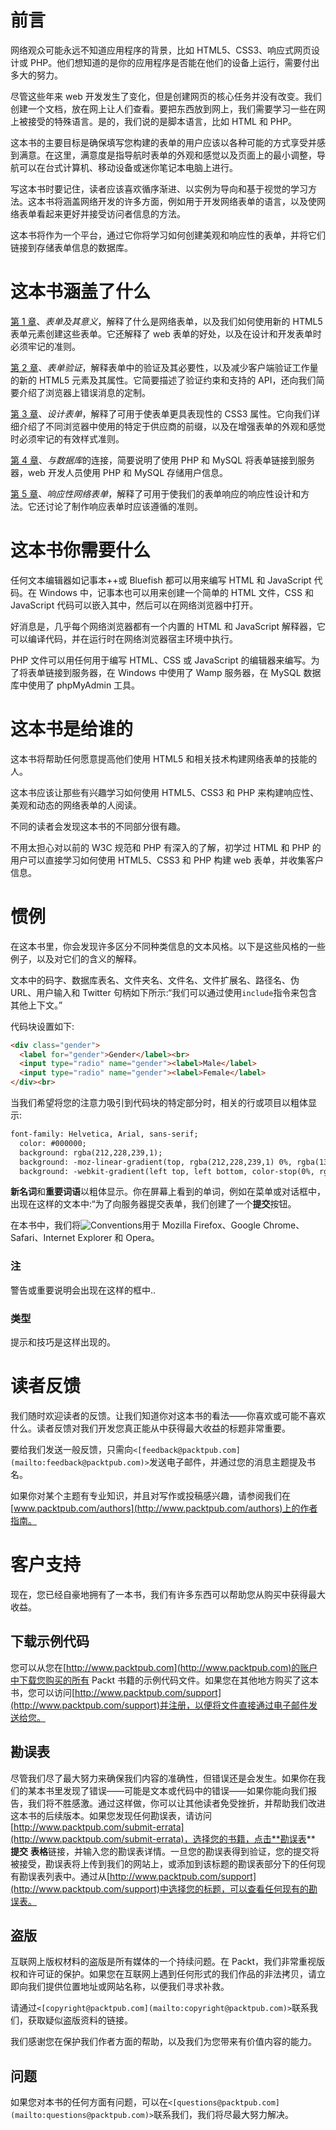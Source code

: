 # 前言

网络观众可能永远不知道应用程序的背景，比如 HTML5、CSS3、响应式网页设计或 PHP。他们想知道的是你的应用程序是否能在他们的设备上运行，需要付出多大的努力。

尽管这些年来 web 开发发生了变化，但是创建网页的核心任务并没有改变。我们创建一个文档，放在网上让人们查看。要把东西放到网上，我们需要学习一些在网上被接受的特殊语言。是的，我们说的是脚本语言，比如 HTML 和 PHP。

这本书的主要目标是确保填写您构建的表单的用户应该以各种可能的方式享受并感到满意。在这里，满意度是指导航时表单的外观和感觉以及页面上的最小调整，导航可以在台式计算机、移动设备或迷你笔记本电脑上进行。

写这本书时要记住，读者应该喜欢循序渐进、以实例为导向和基于视觉的学习方法。这本书将涵盖网络开发的许多方面，例如用于开发网络表单的语言，以及使网络表单看起来更好并接受访问者信息的方法。

这本书将作为一个平台，通过它你将学习如何创建美观和响应性的表单，并将它们链接到存储表单信息的数据库。

# 这本书涵盖了什么

[第 1 章](1.html "Chapter 1. Forms and Their Significance")、*表单及其意义*，解释了什么是网络表单，以及我们如何使用新的 HTML5 表单元素创建这些表单。它还解释了 web 表单的好处，以及在设计和开发表单时必须牢记的准则。

[第 2 章](2.html "Chapter 2. Validation of Forms")、*表单验证*，解释表单中的验证及其必要性，以及减少客户端验证工作量的新的 HTML5 元素及其属性。它简要描述了验证约束和支持的 API，还向我们简要介绍了浏览器上错误消息的定制。

[第 3 章](3.html "Chapter 3. Styling the Forms")、*设计表单*，解释了可用于使表单更具表现性的 CSS3 属性。它向我们详细介绍了不同浏览器中使用的特定于供应商的前缀，以及在增强表单的外观和感觉时必须牢记的有效样式准则。

[第 4 章](4.html "Chapter 4. Connection with Database")、*与数据库*的连接，简要说明了使用 PHP 和 MySQL 将表单链接到服务器，web 开发人员使用 PHP 和 MySQL 存储用户信息。

[第 5 章](5.html "Chapter 5. Responsive Web Forms")、*响应性网络表单*，解释了可用于使我们的表单响应的响应性设计和方法。它还讨论了制作响应表单时应该遵循的准则。

# 这本书你需要什么

任何文本编辑器如记事本++或 Bluefish 都可以用来编写 HTML 和 JavaScript 代码。在 Windows 中，记事本也可以用来创建一个简单的 HTML 文件，CSS 和 JavaScript 代码可以嵌入其中，然后可以在网络浏览器中打开。

好消息是，几乎每个网络浏览器都有一个内置的 HTML 和 JavaScript 解释器，它可以编译代码，并在运行时在网络浏览器宿主环境中执行。

PHP 文件可以用任何用于编写 HTML、CSS 或 JavaScript 的编辑器来编写。为了将表单链接到服务器，在 Windows 中使用了 Wamp 服务器，在 MySQL 数据库中使用了 phpMyAdmin 工具。

# 这本书是给谁的

这本书将帮助任何愿意提高他们使用 HTML5 和相关技术构建网络表单的技能的人。

这本书应该让那些有兴趣学习如何使用 HTML5、CSS3 和 PHP 来构建响应性、美观和动态的网络表单的人阅读。

不同的读者会发现这本书的不同部分很有趣。

不用太担心对以前的 W3C 规范和 PHP 有深入的了解，初学过 HTML 和 PHP 的用户可以直接学习如何使用 HTML5、CSS3 和 PHP 构建 web 表单，并收集客户信息。

# 惯例

在这本书里，你会发现许多区分不同种类信息的文本风格。以下是这些风格的一些例子，以及对它们的含义的解释。

文本中的码字、数据库表名、文件夹名、文件名、文件扩展名、路径名、伪 URL、用户输入和 Twitter 句柄如下所示:“我们可以通过使用`include`指令来包含其他上下文。”

代码块设置如下:

```html
<div class="gender">
  <label for="gender">Gender</label><br>
  <input type="radio" name="gender"><label>Male</label>
  <input type="radio" name="gender"><label>Female</label>
</div><br>
```

当我们希望将您的注意力吸引到代码块的特定部分时，相关的行或项目以粗体显示:

```html
font-family: Helvetica, Arial, sans-serif;
  color: #000000;
  background: rgba(212,228,239,1);
  background: -moz-linear-gradient(top, rgba(212,228,239,1) 0%, rgba(134,174,204,1) 100%);
  background: -webkit-gradient(left top, left bottom, color-stop(0%, rgba(212,228,239,1)), color-stop(100%, rgba(134,174,204,1)));
```

**新名词**和**重要词语**以粗体显示。你在屏幕上看到的单词，例如在菜单或对话框中，出现在这样的文本中:“为了向服务器提交表单，我们创建了一个**提交**按钮。

在本书中，我们将![Conventions](graphics/4661OS_01_06.jpg)用于 Mozilla Firefox、Google Chrome、Safari、Internet Explorer 和 Opera。

### 注

警告或重要说明会出现在这样的框中..

### 类型

提示和技巧是这样出现的。

# 读者反馈

我们随时欢迎读者的反馈。让我们知道你对这本书的看法——你喜欢或可能不喜欢什么。读者反馈对我们开发您真正能从中获得最大收益的标题非常重要。

要给我们发送一般反馈，只需向`<[feedback@packtpub.com](mailto:feedback@packtpub.com)>`发送电子邮件，并通过您的消息主题提及书名。

如果你对某个主题有专业知识，并且对写作或投稿感兴趣，请参阅我们在[www.packtpub.com/authors](http://www.packtpub.com/authors)上的作者指南。

# 客户支持

现在，您已经自豪地拥有了一本书，我们有许多东西可以帮助您从购买中获得最大收益。

## 下载示例代码

您可以从您在[http://www.packtpub.com](http://www.packtpub.com)的账户中下载您购买的所有 Packt 书籍的示例代码文件。如果您在其他地方购买了这本书，您可以访问[http://www.packtpub.com/support](http://www.packtpub.com/support)并注册，以便将文件直接通过电子邮件发送给您。

## 勘误表

尽管我们尽了最大努力来确保我们内容的准确性，但错误还是会发生。如果你在我们的某本书里发现了错误——可能是文本或代码中的错误——如果你能向我们报告，我们将不胜感激。通过这样做，你可以让其他读者免受挫折，并帮助我们改进这本书的后续版本。如果您发现任何勘误表，请访问[http://www.packtpub.com/submit-errata](http://www.packtpub.com/submit-errata)，选择您的书籍，点击**勘误表** **提交** **表格**链接，并输入您的勘误表详情。一旦您的勘误表得到验证，您的提交将被接受，勘误表将上传到我们的网站上，或添加到该标题的勘误表部分下的任何现有勘误表列表中。通过从[http://www.packtpub.com/support](http://www.packtpub.com/support)中选择您的标题，可以查看任何现有的勘误表。

## 盗版

互联网上版权材料的盗版是所有媒体的一个持续问题。在 Packt，我们非常重视版权和许可证的保护。如果您在互联网上遇到任何形式的我们作品的非法拷贝，请立即向我们提供位置地址或网站名称，以便我们寻求补救。

请通过`<[copyright@packtpub.com](mailto:copyright@packtpub.com)>`联系我们，获取疑似盗版资料的链接。

我们感谢您在保护我们作者方面的帮助，以及我们为您带来有价值内容的能力。

## 问题

如果您对本书的任何方面有问题，可以在`<[questions@packtpub.com](mailto:questions@packtpub.com)>`联系我们，我们将尽最大努力解决。
